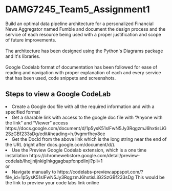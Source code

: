 # DAMG7245_Team5_Assignment1
Build an optimal data pipeline architecture for a personalized Financial News Aggregator named Fumble and document the design process and the service of each resource being used with a proper justification and scope of future improvements.
<br><br>The architecture has been designed using the Python's Diagrams package and it's libraries. 
<br><br>Google Codelab format of documentation has been followed for ease of reading and navigation with proper explanation of each and every service that has been used, code snippets and screenshots.
## Steps to view a Google CodeLab
<li>Create a Google doc file with all the required information and with a specified format  <br>
<li>Get a sharable link with access to the google doc file with “Anyone with the link” and “Viewer” access https://docs.google.com/document/d/1p5ysK51slFwN5Jy3RqgzmJ6hxtisLiG2SzGBf233sDg/edit#heading=h.9vgmrfhey8ce <br>
<li>Get the DocId from the above link which is the long string near the end of the URL (right after docs.google.com/document/d/).<br>
<li>Use the Preview Google Codelab extension, which is a one time installation https://chromewebstore.google.com/detail/preview-codelab/lhojjnijnkiglhkggagbapfonpdlinji?pli=1 <br> or <br>
<li>Navigate manually to https://codelabs-preview.appspot.com/?file_id=1p5ysK51slFwN5Jy3RqgzmJ6hxtisLiG2SzGBf233sDg This would be the link to preview your code labs link online
